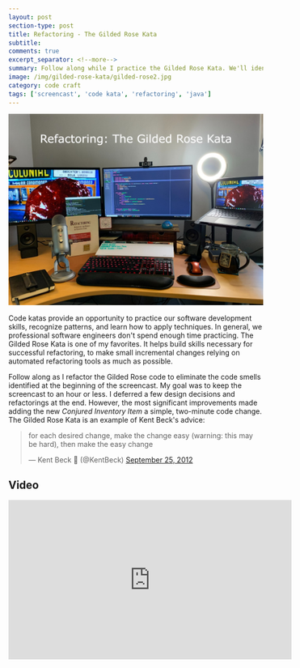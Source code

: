 ```yaml
---
layout: post
section-type: post
title: Refactoring - The Gilded Rose Kata
subtitle: 
comments: true
excerpt_separator: <!--more-->
summary: Follow along while I practice the Gilded Rose Kata. We'll identify code smells in the existing code and refactor until we can easily and safely add the new feature.
image: /img/gilded-rose-kata/gilded-rose2.jpg
category: code craft
tags: ['screencast', 'code kata', 'refactoring', 'java']
---
```


<img src="/img/gilded-rose-kata/gilded-rose-kata.jpg" alt="The Gilded Rose Kata" class="img-responsive" />

Code katas provide an opportunity to practice our software development skills, recognize patterns, and learn how to apply techniques. In general, we professional software engineers don't spend enough time practicing. The Gilded Rose Kata is one of my favorites. It helps build skills necessary for successful refactoring, to make small incremental changes relying on automated refactoring tools as much as possible. 

Follow along as I refactor the Gilded Rose code to eliminate the code smells identified at the beginning of the screencast. My goal was to keep the screencast to an hour or less. I deferred a few design decisions and refactorings at the end. However, the most significant improvements made adding the new _Conjured Inventory Item_ a simple, two-minute code change. The Gilded Rose Kata is an example of Kent Beck's advice:

<blockquote class="twitter-tweet"><p lang="en" dir="ltr">for each desired change, make the change easy (warning: this may be hard), then make the easy change</p>&mdash; Kent Beck 🌻 (@KentBeck) <a href="https://twitter.com/KentBeck/status/250733358307500032?ref_src=twsrc%5Etfw">September 25, 2012</a></blockquote> <script async src="https://platform.twitter.com/widgets.js" charset="utf-8"></script>

## Video 

<iframe width="560" height="315" src="https://www.youtube.com/embed/fmCcbIAO9sU" title="YouTube video player" frameborder="0" allow="accelerometer; autoplay; clipboard-write; encrypted-media; gyroscope; picture-in-picture" allowfullscreen></iframe>
